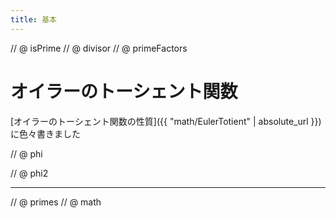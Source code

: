 ```yaml
---
title: 基本
---
```


// @ isPrime
// @ divisor
// @ primeFactors

# オイラーのトーシェント関数

[オイラーのトーシェント関数の性質]({{ "math/EulerTotient" | absolute_url }}) に色々書きました

// @ phi

// @ phi2

---

// @ primes
// @ math

